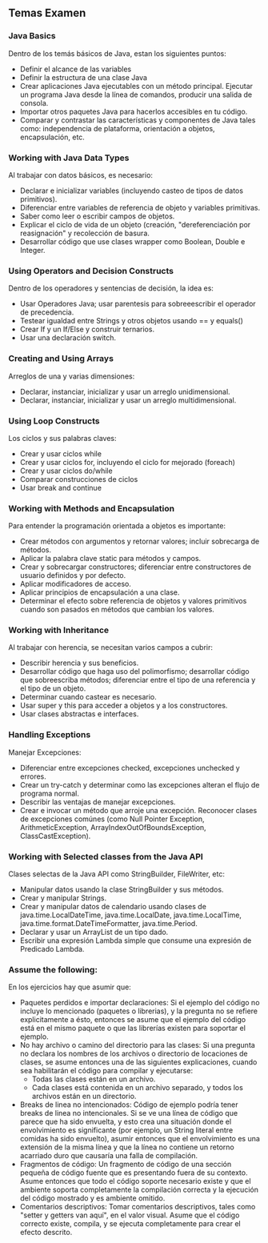 <h2>Temas Examen</h2>

<h3>Java Basics</h3>

<p align="left">Dentro de los temás básicos de Java, estan los siguientes puntos: <br>

* Definir el alcance de las variables
* Definir la estructura de una clase Java
* Crear aplicaciones Java ejecutables con un método principal. Ejecutar un programa Java desde la línea de comandos, producir una salida de consola.
* Importar otros paquetes Java para hacerlos accesibles en tu código.
* Comparar y contrastar las características y componentes de Java tales como: independencia de plataforma, orientación a objetos, encapsulación, etc. </p>

<h3>Working with Java Data Types</h3>

<p align="left">Al trabajar con datos básicos, es necesario: <br>

* Declarar e inicializar variables (incluyendo casteo de tipos de datos primitivos).
* Diferenciar entre variables de referencia de objeto y variables primitivas. 
* Saber como leer o escribir campos de objetos. 
* Explicar el ciclo de vida de un objeto (creación, "dereferenciación por reasignación" y recolección de basura.
* Desarrollar código que use clases wrapper como Boolean, Double e Integer.</p>

<h3>Using Operators and Decision Constructs</h3>

<p align="left">Dentro de los operadores y sentencias de decisión, la idea es: <br>

* Usar Operadores Java; usar parentesis para sobreeescribir el operador de precedencia.
* Testear igualdad entre Strings y otros objetos usando == y equals()
* Crear If y un If/Else y construir ternarios.
* Usar una declaración switch.
</p>

<h3>Creating and Using Arrays</h3>

<p align="left">Arreglos de una y varias dimensiones: <br>

* Declarar, instanciar, inicializar y usar un arreglo unidimensional.
* Declarar, instanciar, inicializar y usar un arreglo multidimensional.
</p>

<h3>Using Loop Constructs</h3>

<p align="left">Los ciclos y sus palabras claves: <br>

* Crear y usar ciclos while
* Crear y usar ciclos for, incluyendo el ciclo for mejorado (foreach)
* Crear y usar ciclos do/while
* Comparar construcciones de ciclos
* Usar break and continue
</p>

<h3>Working with Methods and Encapsulation </h3>

<p align="left">Para entender la programación orientada a objetos es importante: <br>

* Crear métodos con argumentos y retornar valores; incluir sobrecarga de métodos.
* Aplicar la palabra clave static para métodos y campos.
* Crear y sobrecargar constructores; diferenciar entre constructores de usuario definidos y por defecto.
* Aplicar modificadores de acceso.
* Aplicar principios de encapsulación a una clase.
* Determinar el efecto sobre referencia de objetos y valores primitivos cuando son pasados en métodos que cambian los valores.
</p>

<h3>Working with Inheritance</h3>

<p align="left">Al trabajar con herencia, se necesitan varios campos a cubrir:<br>

* Describir herencia y sus beneficios.
* Desarrollar código que haga uso del polimorfismo; desarrollar código que sobreescriba métodos; diferenciar entre el tipo de una referencia y el tipo de un objeto.
* Determinar cuando castear es necesario.
* Usar super y this para acceder a objetos y a los constructores.
* Usar clases abstractas e interfaces.
</p>

<h3>Handling Exceptions</h3>

<p align="left">Manejar Excepciones:<br>

* Diferenciar entre excepciones checked, excepciones unchecked y errores.
* Crear un try-catch y determinar como las excepciones alteran el flujo de programa normal.
* Describir las ventajas de manejar excepciones.
* Crear e invocar un método que arroje una excepción.
Reconocer clases de excepciones comúnes (como Null Pointer Exception, ArithmeticException, ArrayIndexOutOfBoundsException, ClassCastException).
</p>

<h3>Working with Selected classes from the Java API </h3>

<p align="left">Clases selectas de la Java API como StringBuilder, FileWriter, etc:<br>

* Manipular datos usando la clase StringBuilder y sus métodos.
* Crear y manipular Strings.
* Crear y manipular datos de calendario usando clases de java.time.LocalDateTime, java.time.LocalDate, java.time.LocalTime, java.time.format.DateTimeFormatter, java.time.Period.
* Declarar y usar un ArrayList de un tipo dado.
* Escribir una expresión Lambda simple que consume una expresión de Predicado Lambda.
</p>

<h3>Assume the following:</h3>

<p align="left">En los ejercicios hay que asumir que:<br>

* Paquetes perdidos e importar declaraciones: Si el ejemplo del código no incluye lo mencionado (paquetes o librerias), y la pregunta no se refiere explicitamente a ésto, entonces se asume que el ejemplo del código está en el mismo paquete o que las librerías existen para soportar el ejemplo.
* No hay archivo o camino del directorio para las clases: Si una pregunta no declara los nombres de los archivos o directorio de locaciones de clases, se asume entonces una de las siguientes explicaciones, cuando sea habilitarán el código para compilar y ejecutarse:
    * Todas las clases están en un archivo.
    * Cada clases está contenida en un archivo separado, y todos los archivos están en un directorio.
* Breaks de linea no intencionados: Código de ejemplo podría tener breaks de linea no intencionales. Si se ve una línea de código que parece que ha sido envuelta, y esto crea una situación donde el envolvimiento es significante (por ejemplo, un String literal entre comidas ha sido envuelto), asumir entonces que el envolvimiento es una extensión de la misma línea y que la línea no contiene un retorno acarriado duro que causaría una falla de compilación.
* Fragmentos de código: Un fragmento de código de una sección pequeña de código fuente que es presentando fuera de su contexto. Asume entonces que todo el código soporte necesario existe y que el ambiente soporta completamente la compilación correcta y la ejecución del código mostrado y es ambiente omitido.
* Comentarios descriptivos: Tomar comentarios descriptivos, tales como "setter y getters van aquí", en el valor visual. Asume que el código correcto existe, compila, y se ejecuta completamente para crear el efecto descrito.  
    </p>